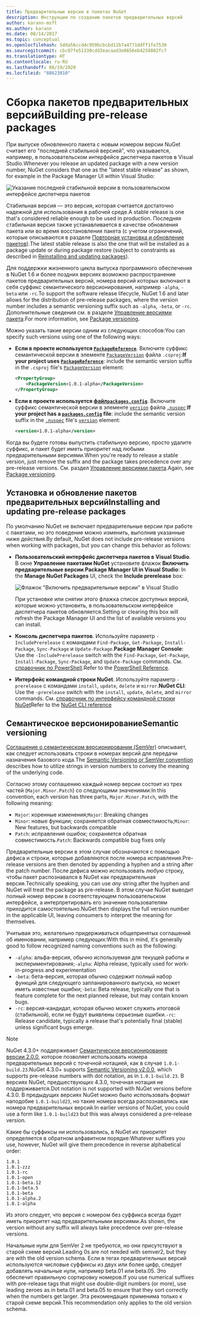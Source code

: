 ```yaml
---
title: Предварительные версии в пакетах NuGet
description: Инструкции по созданию пакетов предварительных версий
author: karann-msft
ms.author: karann
ms.date: 08/14/2017
ms.topic: conceptual
ms.openlocfilehash: 5dda56ccd4c959bcbcbd12b7a4771ddff1fe7530
ms.sourcegitcommit: cbc87fe51330cdd3eacaad3e8656eb4258882fc7
ms.translationtype: HT
ms.contentlocale: ru-RU
ms.lasthandoff: 08/19/2020
ms.locfileid: "88623010"
---
```

# <a name="building-pre-release-packages"></a><span data-ttu-id="702d8-103">Сборка пакетов предварительных версий</span><span class="sxs-lookup"><span data-stu-id="702d8-103">Building pre-release packages</span></span>

<span data-ttu-id="702d8-104">При выпуске обновленного пакета с новым номером версии NuGet считает его "последней стабильной версией", что указывается, например, в пользовательском интерфейсе диспетчера пакетов в Visual Studio.</span><span class="sxs-lookup"><span data-stu-id="702d8-104">Whenever you release an updated package with a new version number, NuGet considers that one as the "latest stable release" as shown, for example in the Package Manager UI within Visual Studio:</span></span>

![Указание последней стабильной версии в пользовательском интерфейсе диспетчера пакетов](media/Prerelease_01-LatestStable.png)

<span data-ttu-id="702d8-106">Стабильная версия — это версия, которая считается достаточно надежной для использования в рабочей среде.</span><span class="sxs-lookup"><span data-stu-id="702d8-106">A stable release is one that's considered reliable enough to be used in production.</span></span> <span data-ttu-id="702d8-107">Последняя стабильная версия также устанавливается в качестве обновления пакета или во время восстановления пакета (с учетом ограничений, которые описываются в разделе [Повторная установка и обновление пакетов](../consume-packages/reinstalling-and-updating-packages.md)).</span><span class="sxs-lookup"><span data-stu-id="702d8-107">The latest stable release is also the one that will be installed as a package update or during package restore (subject to constraints as described in [Reinstalling and updating packages](../consume-packages/reinstalling-and-updating-packages.md)).</span></span>

<span data-ttu-id="702d8-108">Для поддержки жизненного цикла выпуска программного обеспечения в NuGet 1.6 и более поздних версиях возможно распространение пакетов предварительных версий, номера версий которых включают в себя суффикс семантического версионирования, например `-alpha`, `-beta` или `-rc`.</span><span class="sxs-lookup"><span data-stu-id="702d8-108">To support the software release lifecycle, NuGet 1.6 and later allows for the distribution of pre-release packages, where the version number includes a semantic versioning suffix such as `-alpha`, `-beta`, or `-rc`.</span></span> <span data-ttu-id="702d8-109">Дополнительные сведения см. в разделе [Управление версиями пакета](../concepts/package-versioning.md#pre-release-versions).</span><span class="sxs-lookup"><span data-stu-id="702d8-109">For more information, see [Package versioning](../concepts/package-versioning.md#pre-release-versions).</span></span>

<span data-ttu-id="702d8-110">Можно указать такие версии одним из следующих способов:</span><span class="sxs-lookup"><span data-stu-id="702d8-110">You can specify such versions using one of the following ways:</span></span>

- <span data-ttu-id="702d8-111">**Если в проекте используется [`PackageReference`](../consume-packages/package-references-in-project-files.md)**. Включите суффикс семантической версии в элементе [`PackageVersion`](/dotnet/core/tools/csproj#packageversion) файла `.csproj`:</span><span class="sxs-lookup"><span data-stu-id="702d8-111">**If your project uses [`PackageReference`](../consume-packages/package-references-in-project-files.md)**: include the semantic version suffix in the `.csproj` file's [`PackageVersion`](/dotnet/core/tools/csproj#packageversion) element:</span></span>

    ```xml
    <PropertyGroup>
        <PackageVersion>1.0.1-alpha</PackageVersion>
    </PropertyGroup>
    ```

- <span data-ttu-id="702d8-112">**Если в проекте используется [файл`packages.config`](../reference/packages-config.md)**. Включите суффикс семантической версии в элементе [`version`](../reference/nuspec.md#version) файла [`.nuspec`](../reference/nuspec.md):</span><span class="sxs-lookup"><span data-stu-id="702d8-112">**If your project has a [`packages.config`](../reference/packages-config.md) file**: include the semantic version suffix in the [`.nuspec`](../reference/nuspec.md) file's [`version`](../reference/nuspec.md#version) element:</span></span>

    ```xml
    <version>1.0.1-alpha</version>
    ```

<span data-ttu-id="702d8-113">Когда вы будете готовы выпустить стабильную версию, просто удалите суффикс, и пакет будет иметь приоритет над любыми предварительными версиями.</span><span class="sxs-lookup"><span data-stu-id="702d8-113">When you're ready to release a stable version, just remove the suffix and the package takes precedence over any pre-release versions.</span></span> <span data-ttu-id="702d8-114">См. раздел [Управление версиями пакета](../concepts/package-versioning.md#pre-release-versions).</span><span class="sxs-lookup"><span data-stu-id="702d8-114">Again, see [Package versioning](../concepts/package-versioning.md#pre-release-versions).</span></span>

## <a name="installing-and-updating-pre-release-packages"></a><span data-ttu-id="702d8-115">Установка и обновление пакетов предварительных версий</span><span class="sxs-lookup"><span data-stu-id="702d8-115">Installing and updating pre-release packages</span></span>

<span data-ttu-id="702d8-116">По умолчанию NuGet не включает предварительные версии при работе с пакетами, но это поведение можно изменить, выполнив указанные ниже действия.</span><span class="sxs-lookup"><span data-stu-id="702d8-116">By default, NuGet does not include pre-release versions when working with packages, but you can change this behavior as follows:</span></span>

- <span data-ttu-id="702d8-117">**Пользовательский интерфейс диспетчера пакетов в Visual Studio**. В окне **Управление пакетами NuGet** установите флажок **Включить предварительные версии**.</span><span class="sxs-lookup"><span data-stu-id="702d8-117">**Package Manager UI in Visual Studio**: In the **Manage NuGet Packages** UI, check the **Include prerelease** box:</span></span>

    ![Флажок "Включить предварительные версии" в Visual Studio](media/Prerelease_02-CheckPrerelease.png)

    <span data-ttu-id="702d8-119">При установке или снятии этого флажка список доступных версий, которые можно установить, в пользовательском интерфейсе диспетчера пакетов обновляется.</span><span class="sxs-lookup"><span data-stu-id="702d8-119">Setting or clearing this box will refresh the Package Manager UI and the list of available versions you can install.</span></span>

- <span data-ttu-id="702d8-120">**Консоль диспетчера пакетов**. Используйте параметр `-IncludePrerelease` с командами `Find-Package`, `Get-Package`, `Install-Package`, `Sync-Package` и `Update-Package`.</span><span class="sxs-lookup"><span data-stu-id="702d8-120">**Package Manager Console**: Use the `-IncludePrerelease` switch with the `Find-Package`, `Get-Package`, `Install-Package`, `Sync-Package`, and `Update-Package` commands.</span></span> <span data-ttu-id="702d8-121">См. [справочник по PowerShell](../reference/powershell-reference.md).</span><span class="sxs-lookup"><span data-stu-id="702d8-121">Refer to the [PowerShell Reference](../reference/powershell-reference.md).</span></span>

- <span data-ttu-id="702d8-122">**Интерфейс командной строки NuGet**. Используйте параметр `-prerelease` с командами `install`, `update`, `delete` и `mirror`.</span><span class="sxs-lookup"><span data-stu-id="702d8-122">**NuGet CLI**: Use the `-prerelease` switch with the `install`, `update`, `delete`, and `mirror` commands.</span></span> <span data-ttu-id="702d8-123">См. [справочник по интерфейсу командной строки NuGet](../reference/nuget-exe-cli-reference.md)</span><span class="sxs-lookup"><span data-stu-id="702d8-123">Refer to the [NuGet CLI reference](../reference/nuget-exe-cli-reference.md)</span></span>

## <a name="semantic-versioning"></a><span data-ttu-id="702d8-124">Семантическое версионирование</span><span class="sxs-lookup"><span data-stu-id="702d8-124">Semantic versioning</span></span>

<span data-ttu-id="702d8-125">[Соглашение о семантическом версионировании (SemVer)](https://semver.org/spec/v1.0.0.html) описывает, как следует использовать строки в номерах версий для передачи назначения базового кода.</span><span class="sxs-lookup"><span data-stu-id="702d8-125">The [Semantic Versioning or SemVer convention](https://semver.org/spec/v1.0.0.html) describes how to utilize strings in version numbers to convey the meaning of the underlying code.</span></span>

<span data-ttu-id="702d8-126">Согласно этому соглашению каждый номер версии состоит из трех частей (`Major.Minor.Patch`) со следующими значениями:</span><span class="sxs-lookup"><span data-stu-id="702d8-126">In this convention, each version has three parts, `Major.Minor.Patch`, with the following meaning:</span></span>

- <span data-ttu-id="702d8-127">`Major`: коренные изменения;</span><span class="sxs-lookup"><span data-stu-id="702d8-127">`Major`: Breaking changes</span></span>
- <span data-ttu-id="702d8-128">`Minor`: новые функции; сохраняется обратная совместимость;</span><span class="sxs-lookup"><span data-stu-id="702d8-128">`Minor`: New features, but backwards compatible</span></span>
- <span data-ttu-id="702d8-129">`Patch`: исправления ошибок; сохраняется обратная совместимость.</span><span class="sxs-lookup"><span data-stu-id="702d8-129">`Patch`: Backwards compatible bug fixes only</span></span>

<span data-ttu-id="702d8-130">Предварительные версии в этом случае обозначаются с помощью дефиса и строки, которые добавляются после номера исправления.</span><span class="sxs-lookup"><span data-stu-id="702d8-130">Pre-release versions are then denoted by appending a hyphen and a string after the patch number.</span></span> <span data-ttu-id="702d8-131">После дефиса можно использовать *любую* строку, чтобы пакет распознавался в NuGet как предварительная версия.</span><span class="sxs-lookup"><span data-stu-id="702d8-131">Technically speaking, you can use *any* string after the hyphen and NuGet will treat the package as pre-release.</span></span> <span data-ttu-id="702d8-132">В этом случае NuGet выводит полный номер версии в соответствующем пользовательском интерфейсе, а интерпретировать его значение пользователям приходится самостоятельно.</span><span class="sxs-lookup"><span data-stu-id="702d8-132">NuGet then displays the full version number in the applicable UI, leaving consumers to interpret the meaning for themselves.</span></span>

<span data-ttu-id="702d8-133">Учитывая это, желательно придерживаться общепринятых соглашений об именовании, например следующих:</span><span class="sxs-lookup"><span data-stu-id="702d8-133">With this in mind, it's generally good to follow recognized naming conventions such as the following:</span></span>

- <span data-ttu-id="702d8-134">`-alpha`: альфа-версия, обычно используемая для текущей работы и экспериментирования;</span><span class="sxs-lookup"><span data-stu-id="702d8-134">`-alpha`: Alpha release, typically used for work-in-progress and experimentation</span></span>
- <span data-ttu-id="702d8-135">`-beta`: бета-версия, которая обычно содержит полный набор функций для следующего запланированного выпуска, но может иметь известные ошибки;</span><span class="sxs-lookup"><span data-stu-id="702d8-135">`-beta`: Beta release, typically one that is feature complete for the next planned release, but may contain known bugs.</span></span>
- <span data-ttu-id="702d8-136">`-rc`: версия-кандидат, которая обычно может служить итоговой (стабильной), если не будут выявлены серьезные ошибки.</span><span class="sxs-lookup"><span data-stu-id="702d8-136">`-rc`: Release candidate, typically a release that's potentially final (stable) unless significant bugs emerge.</span></span>

> [!Note]
> <span data-ttu-id="702d8-137">NuGet 4.3.0+ поддерживает [Семантическое версионирование версии 2.0.0](https://semver.org/spec/v2.0.0.html), которое позволяет использовать номера предварительных версий с точечной нотацией, как в случае `1.0.1-build.23`.</span><span class="sxs-lookup"><span data-stu-id="702d8-137">NuGet 4.3.0+ supports [Semantic Versioning v2.0.0](https://semver.org/spec/v2.0.0.html), which supports pre-release numbers with dot notation, as in `1.0.1-build.23`.</span></span> <span data-ttu-id="702d8-138">В версиях NuGet, предшествующих 4.3.0, точечная нотация не поддерживается.</span><span class="sxs-lookup"><span data-stu-id="702d8-138">Dot notation is not supported with NuGet versions before 4.3.0.</span></span> <span data-ttu-id="702d8-139">В предыдущих версиях NuGet можно было использовать формат наподобие `1.0.1-build23`, но такие номера всегда распознавались как номера предварительных версий.</span><span class="sxs-lookup"><span data-stu-id="702d8-139">In earlier versions of NuGet, you could use a form like `1.0.1-build23` but this was always considered a pre-release version.</span></span>

<span data-ttu-id="702d8-140">Какие бы суффиксы ни использовались, в NuGet их приоритет определяется в обратном алфавитном порядке:</span><span class="sxs-lookup"><span data-stu-id="702d8-140">Whatever suffixes you use, however, NuGet will give them precedence in reverse alphabetical order:</span></span>

    1.0.1
    1.0.1-zzz
    1.0.1-rc
    1.0.1-open
    1.0.1-beta.12
    1.0.1-beta.5
    1.0.1-beta
    1.0.1-alpha.2
    1.0.1-alpha

<span data-ttu-id="702d8-141">Из этого следует, что версия с номером без суффикса всегда будет иметь приоритет над предварительными версиями.</span><span class="sxs-lookup"><span data-stu-id="702d8-141">As shown, the version without any suffix will always take precedence over pre-release versions.</span></span>

<span data-ttu-id="702d8-142">Начальные нули для SemVer 2 не требуются, но они присутствуют в старой схеме версий.</span><span class="sxs-lookup"><span data-stu-id="702d8-142">Leading 0s are not needed with semver2, but they are with the old version schema.</span></span> <span data-ttu-id="702d8-143">Если в тегах предварительных версий используются числовые суффиксы из двух или более цифр, следует добавлять начальные нули, например beta.01 или beta.05. Это обеспечит правильную сортировку номеров.</span><span class="sxs-lookup"><span data-stu-id="702d8-143">If you use numerical suffixes with pre-release tags that might use double-digit numbers (or more), use leading zeroes as in beta.01 and beta.05 to ensure that they sort correctly when the numbers get larger.</span></span> <span data-ttu-id="702d8-144">Эта рекомендация применима только к старой схеме версий.</span><span class="sxs-lookup"><span data-stu-id="702d8-144">This recommendation only applies to the old version schema.</span></span>

